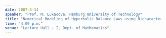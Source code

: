 ```yaml
---
date: 2007-3-14
speaker: "Prof. M. Lukacova, Hamburg University of Technology"
title: "Numerical Modeling of Hyperbolic Balance Laws using Bicharacteristics"
time: "4.00 p.m."
venue: "Lecture Hall - I, Dept. of Mathematics"
---
```


